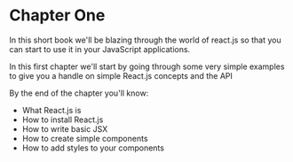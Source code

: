 # Chapter One

In this short book we'll be blazing through the world of react.js so that you can start to use it in your JavaScript applications.

In this first chapter we'll start by going through some very simple examples to give you a handle on simple React.js concepts and the API

By the end of the chapter you'll know:

+ What React.js is
+ How to install React.js
+ How to write basic JSX
+ How to create simple components
+ How to add styles to your components